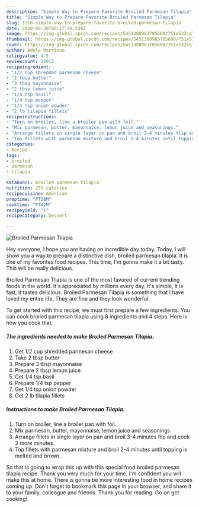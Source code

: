 ```yaml
---
description: "Simple Way to Prepare Favorite Broiled Parmesan Tilapia"
title: "Simple Way to Prepare Favorite Broiled Parmesan Tilapia"
slug: 1118-simple-way-to-prepare-favorite-broiled-parmesan-tilapia
date: 2020-09-20T06:17:49.536Z
image: https://img-global.cpcdn.com/recipes/5451388983705600/751x532cq70/broiled-parmesan-tilapia-recipe-main-photo.jpg
thumbnail: https://img-global.cpcdn.com/recipes/5451388983705600/751x532cq70/broiled-parmesan-tilapia-recipe-main-photo.jpg
cover: https://img-global.cpcdn.com/recipes/5451388983705600/751x532cq70/broiled-parmesan-tilapia-recipe-main-photo.jpg
author: Adele Morrison
ratingvalue: 4.5
reviewcount: 22012
recipeingredient:
- "1/2 cup shredded parmesan cheese"
- "2 tbsp butter"
- "3 tbsp mayonnaise"
- "2 tbsp lemon juice"
- "1/4 tsp basil"
- "1/4 tsp pepper"
- "1/4 tsp onion powder"
- "2 lb tilapia fillets"
recipeinstructions:
- "Turn on broiler, line a broiler pan with foil."
- "Mix parmesan, butter, mayonnaise, lemon juice and seasonings."
- "Arrange fillets in single layer on pan and broil 3-4 minutes flip and cook 3 more minutes."
- "Top fillets with parmesan mixture and broil 2-4 minutes until topping is melted and brown."
categories:
- Recipe
tags:
- broiled
- parmesan
- tilapia

katakunci: broiled parmesan tilapia 
nutrition: 255 calories
recipecuisine: American
preptime: "PT38M"
cooktime: "PT42M"
recipeyield: "1"
recipecategory: Dessert

---
```



![Broiled Parmesan Tilapia](https://img-global.cpcdn.com/recipes/5451388983705600/751x532cq70/broiled-parmesan-tilapia-recipe-main-photo.jpg)

Hey everyone, I hope you are having an incredible day today. Today, I will show you a way to prepare a distinctive dish, broiled parmesan tilapia. It is one of my favorites food recipes. This time, I'm gonna make it a bit tasty. This will be really delicious.

Broiled Parmesan Tilapia is one of the most favored of current trending foods in the world. It's appreciated by millions every day. It's simple, it is fast, it tastes delicious. Broiled Parmesan Tilapia is something that I have loved my entire life. They are fine and they look wonderful.




To get started with this recipe, we must first prepare a few ingredients. You can cook broiled parmesan tilapia using 8 ingredients and 4 steps. Here is how you cook that.

<!--inarticleads1-->

##### The ingredients needed to make Broiled Parmesan Tilapia:

1. Get 1/2 cup shredded parmesan cheese
1. Take 2 tbsp butter
1. Prepare 3 tbsp mayonnaise
1. Prepare 2 tbsp lemon juice
1. Get 1/4 tsp basil
1. Prepare 1/4 tsp pepper
1. Get 1/4 tsp onion powder
1. Get 2 lb tilapia fillets




<!--inarticleads2-->

##### Instructions to make Broiled Parmesan Tilapia:

1. Turn on broiler, line a broiler pan with foil.
1. Mix parmesan, butter, mayonnaise, lemon juice and seasonings.
1. Arrange fillets in single layer on pan and broil 3-4 minutes flip and cook 3 more minutes.
1. Top fillets with parmesan mixture and broil 2-4 minutes until topping is melted and brown.




So that is going to wrap this up with this special food broiled parmesan tilapia recipe. Thank you very much for your time. I'm confident you will make this at home. There is gonna be more interesting food in home recipes coming up. Don't forget to bookmark this page in your browser, and share it to your family, colleague and friends. Thank you for reading. Go on get cooking!
